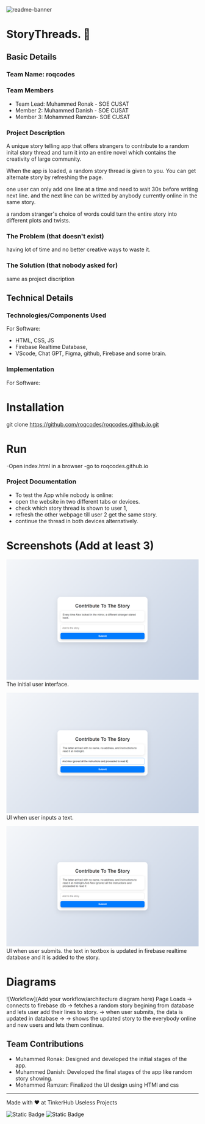 <img width="1280" alt="readme-banner" src="https://github.com/user-attachments/assets/35332e92-44cb-425b-9dff-27bcf1023c6c">

# StoryThreads. 🎯


## Basic Details
### Team Name: roqcodes


### Team Members
- Team Lead: Muhammed Ronak - SOE CUSAT
- Member 2: Muhammed Danish - SOE CUSAT
- Member 3: Mohammed Ramzan- SOE CUSAT

### Project Description
A unique story telling app that offers strangers to contribute to a random inital story  thread and turn it into an entire novel which contains the creativity of large community.

When the app is loaded, a random story thread is given to you. You can get alternate story by refreshing the page.

one user can only add one line at a time and need to wait 30s before writing next line. and the next line can be writted by anybody currently online in the same story. 

a random stranger's choice of words  could turn the entire story into different plots and twists.

### The Problem (that doesn't exist)
having lot of time and no better creative ways to waste it.

### The Solution (that nobody asked for)
same as project discription

## Technical Details
### Technologies/Components Used
For Software:
- HTML, CSS, JS
- Firebase Realtime Database,
- VScode, Chat GPT, Figma, github, Firebase and some brain.


### Implementation
For Software:
# Installation
git clone https://github.com/roqcodes/roqcodes.github.io.git

# Run
-Open index.html in a browser
-go to roqcodes.github.io

### Project Documentation
- To test the App while nobody is online:
-   open the website in two different tabs or devices.
-   check which story thread is shown to user 1,
-   refresh the other webpage till user 2 get the same story.
-   continue the thread in both devices alternatively.

# Screenshots (Add at least 3)
![Screenshot1](img1.png)
The initial user interface.

![Screenshot2](img2.png)
UI when user inputs a text.

![Screenshot3](img3.png)
UI when user submits. the text in textbox is updated in firebase realtime database and it is added to the story.

# Diagrams
![Workflow](Add your workflow/architecture diagram here)
Page Loads
-> connects to firebase db
-> fetches a random story begining from database and lets user add their lines to story.
-> when user submits, the data is updated in database
-> 
-> shows the updated story to the everybody online and new users and lets them continue.

## Team Contributions
- Muhammed Ronak: Designed and developed the initial stages of the app.
- Muhammed Danish: Developed the final stages of the app like random story showing.
- Mohammed Ramzan: Finalized the UI design using HTMl and css
---
Made with ❤️ at TinkerHub Useless Projects 

![Static Badge](https://img.shields.io/badge/TinkerHub-24?color=%23000000&link=https%3A%2F%2Fwww.tinkerhub.org%2F)
![Static Badge](https://img.shields.io/badge/UselessProject--24-24?link=https%3A%2F%2Fwww.tinkerhub.org%2Fevents%2FQ2Q1TQKX6Q%2FUseless%2520Projects)


